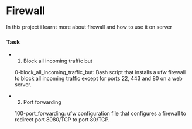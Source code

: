 # Firewall

In this project i learnt more about firewall and how to use it on server

### Task
* 1. Block all incoming traffic but

    0-block_all_incoming_traffic_but: Bash script that installs a ufw firewall to block all incoming traffic except for ports 22, 443 and 80 on a web server.

* 2. Port forwarding

    100-port_forwarding: ufw configuration file that configures a firewall to redirect port 8080/TCP to port 80/TCP.


